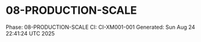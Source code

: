 # 08-PRODUCTION-SCALE
Phase: 08-PRODUCTION-SCALE
CI: CI-XM001-001
Generated: Sun Aug 24 22:41:24 UTC 2025
